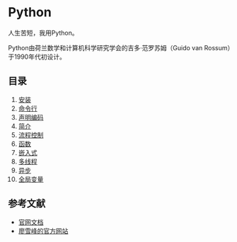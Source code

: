# Python

人生苦短，我用Python。

Python由荷兰数学和计算机科学研究学会的吉多·范罗苏姆（Guido van Rossum）于1990年代初设计。

## 目录

1. [安装](01_Install.md)
2. [命令行](02_Command.md)
3. [声明编码](03_Coding.md)
4. [简介](04_introduction.md)
5. [流程控制](05_controlflow.md)
6. [函数](06_functions.md)
7. [嵌入式](07_embeddable.md)
8. [多线程](08_Thread.md)
9. [异步](09_Async.md)
10. [全局变量](10_global.md)

## 参考文献

- [官网文档](https://www.python.org/)
- [廖雪峰的官方网站](https://www.liaoxuefeng.com/wiki/1016959663602400)